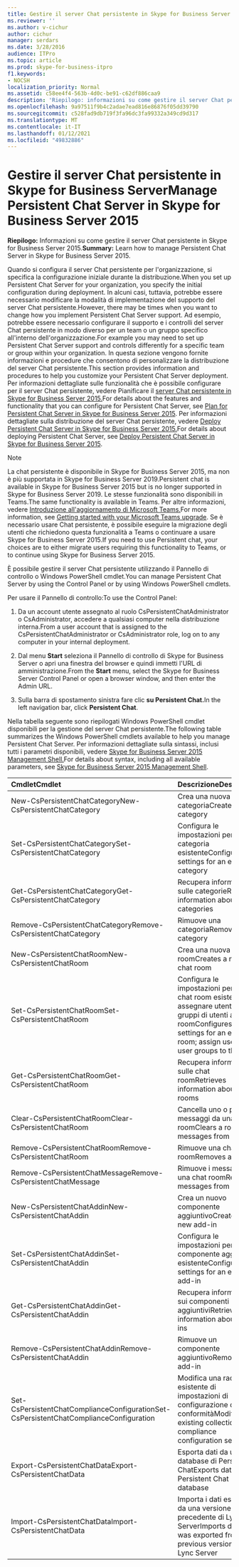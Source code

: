 ```yaml
---
title: Gestire il server Chat persistente in Skype for Business Server
ms.reviewer: ''
ms.author: v-cichur
author: cichur
manager: serdars
ms.date: 3/28/2016
audience: ITPro
ms.topic: article
ms.prod: skype-for-business-itpro
f1.keywords:
- NOCSH
localization_priority: Normal
ms.assetid: c58ee4f4-563b-4d0c-be91-c62df886caa9
description: 'Riepilogo: informazioni su come gestire il server Chat persistente in Skype for Business Server 2015.'
ms.openlocfilehash: 9a97511f9b4c2adae7ead816e86876f05dd39790
ms.sourcegitcommit: c528fad9db719f3fa96dc3fa99332a349cd9d317
ms.translationtype: MT
ms.contentlocale: it-IT
ms.lasthandoff: 01/12/2021
ms.locfileid: "49832886"
---
```

# <a name="manage-persistent-chat-server-in-skype-for-business-server-2015"></a><span data-ttu-id="bcf81-103">Gestire il server Chat persistente in Skype for Business Server</span><span class="sxs-lookup"><span data-stu-id="bcf81-103">Manage Persistent Chat Server in Skype for Business Server 2015</span></span>
 
<span data-ttu-id="bcf81-104">**Riepilogo:** Informazioni su come gestire il server Chat persistente in Skype for Business Server 2015.</span><span class="sxs-lookup"><span data-stu-id="bcf81-104">**Summary:** Learn how to manage Persistent Chat Server in Skype for Business Server 2015.</span></span>
  
<span data-ttu-id="bcf81-105">Quando si configura il server Chat persistente per l'organizzazione, si specifica la configurazione iniziale durante la distribuzione.</span><span class="sxs-lookup"><span data-stu-id="bcf81-105">When you set up Persistent Chat Server for your organization, you specify the initial configuration during deployment.</span></span> <span data-ttu-id="bcf81-106">In alcuni casi, tuttavia, potrebbe essere necessario modificare la modalità di implementazione del supporto del server Chat persistente.</span><span class="sxs-lookup"><span data-stu-id="bcf81-106">However, there may be times when you want to change how you implement Persistent Chat Server support.</span></span> <span data-ttu-id="bcf81-107">Ad esempio, potrebbe essere necessario configurare il supporto e i controlli del server Chat persistente in modo diverso per un team o un gruppo specifico all'interno dell'organizzazione.</span><span class="sxs-lookup"><span data-stu-id="bcf81-107">For example you may need to set up Persistent Chat Server support and controls differently for a specific team or group within your organization.</span></span> <span data-ttu-id="bcf81-108">In questa sezione vengono fornite informazioni e procedure che consentono di personalizzare la distribuzione del server Chat persistente.</span><span class="sxs-lookup"><span data-stu-id="bcf81-108">This section provides information and procedures to help you customize your Persistent Chat Server deployment.</span></span> <span data-ttu-id="bcf81-109">Per informazioni dettagliate sulle funzionalità che è possibile configurare per il server Chat persistente, vedere Pianificare il [server Chat persistente in Skype for Business Server 2015.](../../plan-your-deployment/persistent-chat-server/persistent-chat-server.md)</span><span class="sxs-lookup"><span data-stu-id="bcf81-109">For details about the features and functionality that you can configure for Persistent Chat Server, see [Plan for Persistent Chat Server in Skype for Business Server 2015](../../plan-your-deployment/persistent-chat-server/persistent-chat-server.md).</span></span> <span data-ttu-id="bcf81-110">Per informazioni dettagliate sulla distribuzione del server Chat persistente, vedere [Deploy Persistent Chat Server in Skype for Business Server 2015.](../../deploy/deploy-persistent-chat-server/deploy-persistent-chat-server.md)</span><span class="sxs-lookup"><span data-stu-id="bcf81-110">For details about deploying Persistent Chat Server, see [Deploy Persistent Chat Server in Skype for Business Server 2015](../../deploy/deploy-persistent-chat-server/deploy-persistent-chat-server.md).</span></span> 

> [!NOTE]
> <span data-ttu-id="bcf81-111">La chat persistente è disponibile in Skype for Business Server 2015, ma non è più supportata in Skype for Business Server 2019.</span><span class="sxs-lookup"><span data-stu-id="bcf81-111">Persistent chat is available in Skype for Business Server 2015 but is no longer supported in Skype for Business Server 2019.</span></span> <span data-ttu-id="bcf81-112">Le stesse funzionalità sono disponibili in Teams.</span><span class="sxs-lookup"><span data-stu-id="bcf81-112">The same functionality is available in Teams.</span></span> <span data-ttu-id="bcf81-113">Per altre informazioni, vedere [Introduzione all'aggiornamento di Microsoft Teams.](/microsoftteams/upgrade-start-here)</span><span class="sxs-lookup"><span data-stu-id="bcf81-113">For more information, see [Getting started with your Microsoft Teams upgrade](/microsoftteams/upgrade-start-here).</span></span> <span data-ttu-id="bcf81-114">Se è necessario usare Chat persistente, è possibile eseguire la migrazione degli utenti che richiedono questa funzionalità a Teams o continuare a usare Skype for Business Server 2015.</span><span class="sxs-lookup"><span data-stu-id="bcf81-114">If you need to use Persistent chat, your choices are to either migrate users requiring this functionality to Teams, or to continue using Skype for Business Server 2015.</span></span> 
  
<span data-ttu-id="bcf81-115">È possibile gestire il server Chat persistente utilizzando il Pannello di controllo o Windows PowerShell cmdlet.</span><span class="sxs-lookup"><span data-stu-id="bcf81-115">You can manage Persistent Chat Server by using the Control Panel or by using Windows PowerShell cmdlets.</span></span> 
  
<span data-ttu-id="bcf81-116">Per usare il Pannello di controllo:</span><span class="sxs-lookup"><span data-stu-id="bcf81-116">To use the Control Panel:</span></span>
  
1. <span data-ttu-id="bcf81-117">Da un account utente assegnato al ruolo CsPersistentChatAdministrator o CsAdministrator, accedere a qualsiasi computer nella distribuzione interna.</span><span class="sxs-lookup"><span data-stu-id="bcf81-117">From a user account that is assigned to the CsPersistentChatAdministrator or CsAdministrator role, log on to any computer in your internal deployment.</span></span>
    
2. <span data-ttu-id="bcf81-118">Dal menu **Start** seleziona il Pannello di controllo di Skype for Business Server o apri una finestra del browser e quindi immetti l'URL di amministrazione.</span><span class="sxs-lookup"><span data-stu-id="bcf81-118">From the **Start** menu, select the Skype for Business Server Control Panel or open a browser window, and then enter the Admin URL.</span></span>
    
3. <span data-ttu-id="bcf81-119">Sulla barra di spostamento sinistra fare clic **su Persistent Chat.**</span><span class="sxs-lookup"><span data-stu-id="bcf81-119">In the left navigation bar, click **Persistent Chat**.</span></span>
    
<span data-ttu-id="bcf81-120">Nella tabella seguente sono riepilogati Windows PowerShell cmdlet disponibili per la gestione del server Chat persistente.</span><span class="sxs-lookup"><span data-stu-id="bcf81-120">The following table summarizes the Windows PowerShell cmdlets available to help you manage Persistent Chat Server.</span></span> <span data-ttu-id="bcf81-121">Per informazioni dettagliate sulla sintassi, inclusi tutti i parametri disponibili, vedere [Skype for Business Server 2015 Management Shell.](../management-shell.md)</span><span class="sxs-lookup"><span data-stu-id="bcf81-121">For details about syntax, including all available parameters, see [Skype for Business Server 2015 Management Shell](../management-shell.md).</span></span>
  

|<span data-ttu-id="bcf81-122">**Cmdlet**</span><span class="sxs-lookup"><span data-stu-id="bcf81-122">**Cmdlet**</span></span>|<span data-ttu-id="bcf81-123">**Descrizione**</span><span class="sxs-lookup"><span data-stu-id="bcf81-123">**Description**</span></span>|
|:-----|:-----|
|<span data-ttu-id="bcf81-124">New-CsPersistentChatCategory</span><span class="sxs-lookup"><span data-stu-id="bcf81-124">New-CsPersistentChatCategory</span></span>  <br/> |<span data-ttu-id="bcf81-125">Crea una nuova categoria</span><span class="sxs-lookup"><span data-stu-id="bcf81-125">Creates a new category</span></span>  <br/> |
|<span data-ttu-id="bcf81-126">Set-CsPersistentChatCategory</span><span class="sxs-lookup"><span data-stu-id="bcf81-126">Set-CsPersistentChatCategory</span></span>  <br/> |<span data-ttu-id="bcf81-127">Configura le impostazioni per una categoria esistente</span><span class="sxs-lookup"><span data-stu-id="bcf81-127">Configures settings for an existing category</span></span>  <br/> |
|<span data-ttu-id="bcf81-128">Get-CsPersistentChatCategory</span><span class="sxs-lookup"><span data-stu-id="bcf81-128">Get-CsPersistentChatCategory</span></span>  <br/> |<span data-ttu-id="bcf81-129">Recupera informazioni sulle categorie</span><span class="sxs-lookup"><span data-stu-id="bcf81-129">Retrieves information about categories</span></span>  <br/> |
|<span data-ttu-id="bcf81-130">Remove-CsPersistentChatCategory</span><span class="sxs-lookup"><span data-stu-id="bcf81-130">Remove-CsPersistentChatCategory</span></span>  <br/> |<span data-ttu-id="bcf81-131">Rimuove una categoria</span><span class="sxs-lookup"><span data-stu-id="bcf81-131">Removes a category</span></span>  <br/> |
|<span data-ttu-id="bcf81-132">New-CsPersistentChatRoom</span><span class="sxs-lookup"><span data-stu-id="bcf81-132">New-CsPersistentChatRoom</span></span>  <br/> |<span data-ttu-id="bcf81-133">Crea una nuova chat room</span><span class="sxs-lookup"><span data-stu-id="bcf81-133">Creates a new chat room</span></span>  <br/> |
|<span data-ttu-id="bcf81-134">Set-CsPersistentChatRoom</span><span class="sxs-lookup"><span data-stu-id="bcf81-134">Set-CsPersistentChatRoom</span></span>  <br/> |<span data-ttu-id="bcf81-135">Configura le impostazioni per una chat room esistente. assegnare utenti e gruppi di utenti alla chat room</span><span class="sxs-lookup"><span data-stu-id="bcf81-135">Configures settings for an existing room; assign users and user groups to the room</span></span>  <br/> |
|<span data-ttu-id="bcf81-136">Get-CsPersistentChatRoom</span><span class="sxs-lookup"><span data-stu-id="bcf81-136">Get-CsPersistentChatRoom</span></span>  <br/> |<span data-ttu-id="bcf81-137">Recupera informazioni sulle chat room</span><span class="sxs-lookup"><span data-stu-id="bcf81-137">Retrieves information about rooms</span></span>  <br/> |
|<span data-ttu-id="bcf81-138">Clear-CsPersistentChatRoom</span><span class="sxs-lookup"><span data-stu-id="bcf81-138">Clear-CsPersistentChatRoom</span></span>  <br/> |<span data-ttu-id="bcf81-139">Cancella uno o più messaggi da una chat room</span><span class="sxs-lookup"><span data-stu-id="bcf81-139">Clears a room or messages from a room</span></span>  <br/> |
|<span data-ttu-id="bcf81-140">Remove-CsPersistentChatRoom</span><span class="sxs-lookup"><span data-stu-id="bcf81-140">Remove-CsPersistentChatRoom</span></span>  <br/> |<span data-ttu-id="bcf81-141">Rimuove una chat room</span><span class="sxs-lookup"><span data-stu-id="bcf81-141">Removes a room</span></span>  <br/> |
|<span data-ttu-id="bcf81-142">Remove-CsPersistentChatMessage</span><span class="sxs-lookup"><span data-stu-id="bcf81-142">Remove-CsPersistentChatMessage</span></span>  <br/> |<span data-ttu-id="bcf81-143">Rimuove i messaggi da una chat room</span><span class="sxs-lookup"><span data-stu-id="bcf81-143">Removes messages from a room</span></span>  <br/> |
|<span data-ttu-id="bcf81-144">New-CsPersistentChatAddin</span><span class="sxs-lookup"><span data-stu-id="bcf81-144">New-CsPersistentChatAddin</span></span>  <br/> |<span data-ttu-id="bcf81-145">Crea un nuovo componente aggiuntivo</span><span class="sxs-lookup"><span data-stu-id="bcf81-145">Creates a new add-in</span></span>  <br/> |
|<span data-ttu-id="bcf81-146">Set-CsPersistentChatAddin</span><span class="sxs-lookup"><span data-stu-id="bcf81-146">Set-CsPersistentChatAddin</span></span>  <br/> |<span data-ttu-id="bcf81-147">Configura le impostazioni per un componente aggiuntivo esistente</span><span class="sxs-lookup"><span data-stu-id="bcf81-147">Configures settings for an existing add-in</span></span>  <br/> |
|<span data-ttu-id="bcf81-148">Get-CsPersistentChatAddin</span><span class="sxs-lookup"><span data-stu-id="bcf81-148">Get-CsPersistentChatAddin</span></span>  <br/> |<span data-ttu-id="bcf81-149">Recupera informazioni sui componenti aggiuntivi</span><span class="sxs-lookup"><span data-stu-id="bcf81-149">Retrieves information about add-ins</span></span>  <br/> |
|<span data-ttu-id="bcf81-150">Remove-CsPersistentChatAddin</span><span class="sxs-lookup"><span data-stu-id="bcf81-150">Remove-CsPersistentChatAddin</span></span>  <br/> |<span data-ttu-id="bcf81-151">Rimuove un componente aggiuntivo</span><span class="sxs-lookup"><span data-stu-id="bcf81-151">Removes an add-in</span></span>  <br/> |
|<span data-ttu-id="bcf81-152">Set-CsPersistentChatComplianceConfiguration</span><span class="sxs-lookup"><span data-stu-id="bcf81-152">Set-CsPersistentChatComplianceConfiguration</span></span>  <br/> |<span data-ttu-id="bcf81-153">Modifica una raccolta esistente di impostazioni di configurazione di conformità</span><span class="sxs-lookup"><span data-stu-id="bcf81-153">Modifies an existing collection of compliance configuration settings</span></span>  <br/> |
|<span data-ttu-id="bcf81-154">Export-CsPersistentChatData</span><span class="sxs-lookup"><span data-stu-id="bcf81-154">Export-CsPersistentChatData</span></span>  <br/> |<span data-ttu-id="bcf81-155">Esporta dati da un database di Persistent Chat</span><span class="sxs-lookup"><span data-stu-id="bcf81-155">Exports data from a Persistent Chat database</span></span>  <br/> |
|<span data-ttu-id="bcf81-156">Import-CsPersistentChatData</span><span class="sxs-lookup"><span data-stu-id="bcf81-156">Import-CsPersistentChatData</span></span>  <br/> |<span data-ttu-id="bcf81-157">Importa i dati esportati da una versione precedente di Lync Server</span><span class="sxs-lookup"><span data-stu-id="bcf81-157">Imports data that was exported from a previous version of Lync Server</span></span>  <br/> |
   

